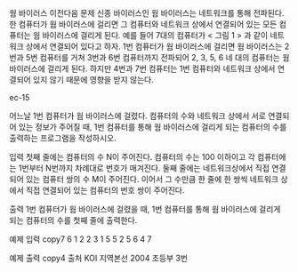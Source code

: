 웜 바이러스
이전다음
문제
신종 바이러스인 웜 바이러스는 네트워크를 통해 전파된다. 한 컴퓨터가 웜 바이러스에 걸리면 그 컴퓨터와 네트워크 상에서 연결되어 있는 모든 컴퓨터는 웜 바이러스에 걸리게 된다. 예를 들어 7대의 컴퓨터가 < 그림 1 > 과 같이 네트워크 상에서 연결되어 있다고 하자. 1번 컴퓨터가 웜 바이러스에 걸리면 웜 바이러스는 2번과 5번 컴퓨터를 거쳐 3번과 6번 컴퓨터까지 전파되어 2, 3, 5, 6 네 대의 컴퓨터는 웜 바이러스에 걸리게 된다. 하지만 4번과 7번 컴퓨터는 1번 컴퓨터와 네트워크 상에서 연결되어 있지 않기 때문에 영향을 받지 않는다.

ec-15

어느날 1번 컴퓨터가 웜 바이러스에 걸렸다. 컴퓨터의 수와 네트워크 상에서 서로 연결되어 있는 정보가 주어질 때, 1번 컴퓨터를 통해 웜 바이러스에 걸리게 되는 컴퓨터의 수를 출력하는 프로그램을 작성하시오.

 

입력
첫째 줄에는 컴퓨터의 수 N이 주어진다. 컴퓨터의 수는 100 이하이고 각 컴퓨터에는 1번부터 N번까지 차례대로 번호가 매겨진다. 둘째 줄에는 네트워크상에서 직접 연결되어 있는 컴퓨터 쌍의 수 M이 주어진다. 이어서 그 수만큼 한 줄에 한 쌍씩 네트워크 상에서 직접 연결되어 있는 컴퓨터의 번호 쌍이 주어진다.

 

출력
1번 컴퓨터가 웜 바이러스에 걸렸을 때, 1번 컴퓨터를 통해 웜 바이러스에 걸리게 되는 컴퓨터의 수를 첫째 줄에 출력한다.

 

예제 입력
copy7
6
1 2
2 3
1 5
5 2
5 6
4 7


예제 출력
copy4
출처
KOI 지역본선 2004 초등부 3번  